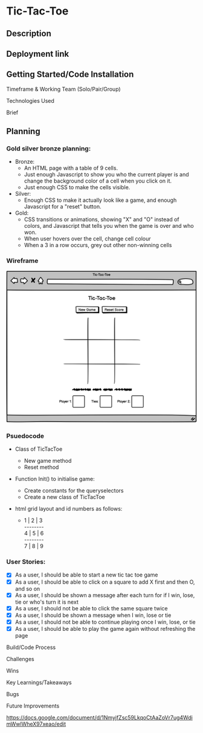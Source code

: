 # Tic-Tac-Toe

## Description

## Deployment link

## Getting Started/Code Installation

Timeframe & Working Team (Solo/Pair/Group)

Technologies Used

Brief

## Planning

### Gold silver bronze planning:

- Bronze:
    - An HTML page with a table of 9 cells.
    - Just enough Javascript to show you who the current player is and change the background color of a cell when you click on it.
    - Just enough CSS to make the cells visible.
- Silver:
    - Enough CSS to make it actually look like a game, and enough Javascript for a "reset" button.
- Gold:
    - CSS transitions or animations, showing "X" and "O" instead of colors, and Javascript that tells you when the game is over and who won.
    - When user hovers over the cell, change cell colour
    - When a 3 in a row occurs, grey out other non-winning cells

### Wireframe

![Wireframe for index.html](/images/Index.png)

### Psuedocode

- Class of TicTacToe
    - New game method
    - Reset method

- Function Init() to initialise game:
    - Create constants for the queryselectors
    - Create a new class of TicTacToe

- html grid layout and id numbers as follows:
    - 1 | 2 | 3  
    \--------  
    4 | 5 | 6  
    \--------  
    7 | 8 | 9  

### User Stories:

- [x] As a user, I should be able to start a new tic tac toe game
- [x] As a user, I should be able to click on a square to add X first and then O, and so on
- [x] As a user, I should be shown a message after each turn for if I win, lose, tie or who's turn it is next
- [x] As a user, I should not be able to click the same square twice
- [x] As a user, I should be shown a message when I win, lose or tie
- [x] As a user, I should not be able to continue playing once I win, lose, or tie
- [x] As a user, I should be able to play the game again without refreshing the page

Build/Code Process

Challenges

Wins

Key Learnings/Takeaways

Bugs

Future Improvements

https://docs.google.com/document/d/1NmyjfZsc59LkqoCtAaZoVr7ug4WdimWwlWheX97xeao/edit